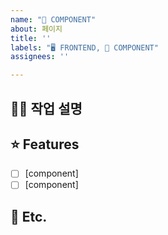 ```yaml
---
name: "🎁 COMPONENT"
about: 페이지
title: ''
labels: "🖥 FRONTEND, 🎁 COMPONENT"
assignees: ''

---
```


<!-- 제목은 [FE], [BE], [COMMON]을 먼저 써주시고, 설명을 써주세요  -->
<!-- 예시) [BE] admin페이지 수정 -->
<!-- 체크박스 채우기 예시: - [ ]   ->   - [x] -->

<!-- 필수 사항 -->

## 👨‍💻 작업 설명 


## ⭐️ Features

- [ ] [component]
- [ ] [component]

<!-- 선택 사항 -->

## 🏓 Etc.
